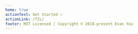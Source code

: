 ```yaml
---
home: true
actionText: Get Started →
actionLink: /TIL/
footer: MIT Licensed | Copyright © 2018-present Evan You
---
```


<home />
